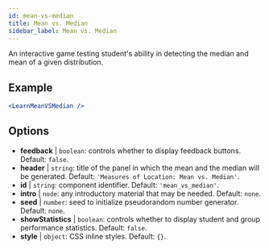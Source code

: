 ```yaml
---
id: mean-vs-median
title: Mean vs. Median
sidebar_label: Mean vs. Median
---
```


An interactive game testing student's ability in detecting the median and mean of a given distribution.

## Example

```jsx live
<LearnMeanVSMedian />
```

## Options

* __feedback__ | `boolean`: controls whether to display feedback buttons. Default: `false`.
* __header__ | `string`: title of the panel in which the mean and the median will be generated. Default: `'Measures of Location: Mean vs. Median'`.
* __id__ | `string`: component identifier. Default: `'mean_vs_median'`.
* __intro__ | `node`: any introductory material that may be needed. Default: `none`.
* __seed__ | `number`: seed to initialize pseudorandom number generator. Default: `none`.
* __showStatistics__ | `boolean`: controls whether to display student and group performance statistics. Default: `false`.
* __style__ | `object`: CSS inline styles. Default: `{}`.
